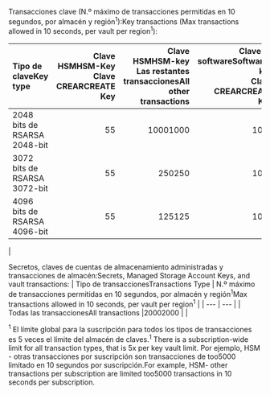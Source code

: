 <span data-ttu-id="ad603-101">Transacciones clave (N.º máximo de transacciones permitidas en 10 segundos, por almacén y región<sup>1</sup>):</span><span class="sxs-lookup"><span data-stu-id="ad603-101">Key transactions (Max transactions allowed in 10 seconds, per vault per region<sup>1</sup>):</span></span>

|<span data-ttu-id="ad603-102">Tipo de clave</span><span class="sxs-lookup"><span data-stu-id="ad603-102">Key type</span></span>|<span data-ttu-id="ad603-103">Clave HSM</span><span class="sxs-lookup"><span data-stu-id="ad603-103">HSM-Key</span></span><br><span data-ttu-id="ad603-104">Clave CREAR</span><span class="sxs-lookup"><span data-stu-id="ad603-104">CREATE Key</span></span>|<span data-ttu-id="ad603-105">Clave HSM</span><span class="sxs-lookup"><span data-stu-id="ad603-105">HSM-key</span></span><br><span data-ttu-id="ad603-106">Las restantes transacciones</span><span class="sxs-lookup"><span data-stu-id="ad603-106">All other transactions</span></span>|<span data-ttu-id="ad603-107">Clave de software</span><span class="sxs-lookup"><span data-stu-id="ad603-107">Software-key</span></span><br><span data-ttu-id="ad603-108">Clave CREAR</span><span class="sxs-lookup"><span data-stu-id="ad603-108">CREATE Key</span></span>|<span data-ttu-id="ad603-109">Clave de software</span><span class="sxs-lookup"><span data-stu-id="ad603-109">Software-key</span></span><br><span data-ttu-id="ad603-110">Las restantes transacciones</span><span class="sxs-lookup"><span data-stu-id="ad603-110">All other transactions</span></span>|
|:---|---:|---:|---:|---:|
|<span data-ttu-id="ad603-111">2048 bits de RSA</span><span class="sxs-lookup"><span data-stu-id="ad603-111">RSA 2048-bit</span></span>|<span data-ttu-id="ad603-112">5</span><span class="sxs-lookup"><span data-stu-id="ad603-112">5</span></span>|<span data-ttu-id="ad603-113">1000</span><span class="sxs-lookup"><span data-stu-id="ad603-113">1000</span></span>|<span data-ttu-id="ad603-114">10</span><span class="sxs-lookup"><span data-stu-id="ad603-114">10</span></span>|<span data-ttu-id="ad603-115">2000</span><span class="sxs-lookup"><span data-stu-id="ad603-115">2000</span></span>|
|<span data-ttu-id="ad603-116">3072 bits de RSA</span><span class="sxs-lookup"><span data-stu-id="ad603-116">RSA 3072-bit</span></span>|<span data-ttu-id="ad603-117">5</span><span class="sxs-lookup"><span data-stu-id="ad603-117">5</span></span>|<span data-ttu-id="ad603-118">250</span><span class="sxs-lookup"><span data-stu-id="ad603-118">250</span></span>|<span data-ttu-id="ad603-119">10</span><span class="sxs-lookup"><span data-stu-id="ad603-119">10</span></span>|<span data-ttu-id="ad603-120">500</span><span class="sxs-lookup"><span data-stu-id="ad603-120">500</span></span>|
|<span data-ttu-id="ad603-121">4096 bits de RSA</span><span class="sxs-lookup"><span data-stu-id="ad603-121">RSA 4096-bit</span></span>|<span data-ttu-id="ad603-122">5</span><span class="sxs-lookup"><span data-stu-id="ad603-122">5</span></span>|<span data-ttu-id="ad603-123">125</span><span class="sxs-lookup"><span data-stu-id="ad603-123">125</span></span>|<span data-ttu-id="ad603-124">10</span><span class="sxs-lookup"><span data-stu-id="ad603-124">10</span></span>|<span data-ttu-id="ad603-125">250</span><span class="sxs-lookup"><span data-stu-id="ad603-125">250</span></span>|
|

<span data-ttu-id="ad603-126">Secretos, claves de cuentas de almacenamiento administradas y transacciones de almacén:</span><span class="sxs-lookup"><span data-stu-id="ad603-126">Secrets, Managed Storage Account Keys, and vault transactions:</span></span>
| <span data-ttu-id="ad603-127">Tipo de transacciones</span><span class="sxs-lookup"><span data-stu-id="ad603-127">Transactions Type</span></span> | <span data-ttu-id="ad603-128">N.º máximo de transacciones permitidas en 10 segundos, por almacén y región<sup>1</sup></span><span class="sxs-lookup"><span data-stu-id="ad603-128">Max transactions allowed in 10 seconds, per vault per region<sup>1</sup></span></span> |
| --- | --- |
| <span data-ttu-id="ad603-129">Todas las transacciones</span><span class="sxs-lookup"><span data-stu-id="ad603-129">All transactions</span></span> |<span data-ttu-id="ad603-130">2000</span><span class="sxs-lookup"><span data-stu-id="ad603-130">2000</span></span> |
|

<span data-ttu-id="ad603-131"><sup>1</sup> El límite global para la suscripción para todos los tipos de transacciones es 5 veces el límite del almacén de claves.</span><span class="sxs-lookup"><span data-stu-id="ad603-131"><sup>1</sup> There is a subscription-wide limit for all transaction types, that is 5x per key vault limit.</span></span> <span data-ttu-id="ad603-132">Por ejemplo, HSM - otras transacciones por suscripción son transacciones de too5000 limitado en 10 segundos por suscripción.</span><span class="sxs-lookup"><span data-stu-id="ad603-132">For example, HSM- other transactions per subscription are limited too5000 transactions in 10 seconds per subscription.</span></span>
